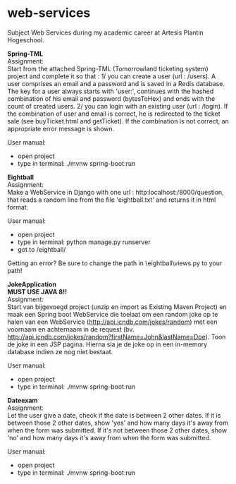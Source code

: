 # web-services<br/>
Subject Web Services during my academic career at Artesis Plantin Hogeschool.

**Spring-TML**<br/>
Assignment:<br/>
Start from the attached Spring-TML (Tomorrowland ticketing system) project and complete it so that :
1/ you can create a user (url : /users). A user comprises an email and a password and is saved in a Redis database. The key for a user always starts with 'user:', continues with the hashed combination of his email and password  (bytesToHex) and ends with the count of created users.
2/ you can login with an existing user (url : /login). If the combination of user and email is correct, he is redirected to the ticket sale (see buyTicket.html and getTicket). If the combination is not correct, an appropriate error message is shown.

User manual:
- open project
- type in terminal: ./mvnw spring-boot:run


**Eightball**<br/>
Assignment:<br/>
Make a WebService in Django with one url : http:localhost:/8000/question, that reads a random line from the file 'eightball.txt' and returns it in html format.

User manual:
- open project
- type in terminal: python manage.py runserver
- got to /eightball/

Getting an error? Be sure to change the path in \eightball\views.py to your path!

**JokeApplication<br/>
MUST USE JAVA 8!!**<br/>
Assignment:<br/>
Start van bijgevoegd project (unzip en import as Existing Maven Project) en maak een Spring boot WebService die toelaat om een random joke op te halen van een WebService (http://api.icndb.com/jokes/random) met een voornaam en achternaam in de request (bv. http://api.icndb.com/jokes/random?firstName=John&lastName=Doe).
Toon de joke in een JSP pagina. Hierna sla je de joke op in een in-memory database indien ze nog niet bestaat.

User manual:
- open project
- type in terminal: ./mvnw spring-boot:run

**Dateexam**<br/>
Assignment:<br/>
Let the user give a date, check if the date is between 2 other dates. If it is between those 2 other dates, show 'yes' and how many days it's away from when the form was submitted.
If it's not between those 2 other dates, show 'no' and  how many days it's away from when the form was submitted.

User manual:
- open project
- type in terminal: ./mvnw spring-boot:run




